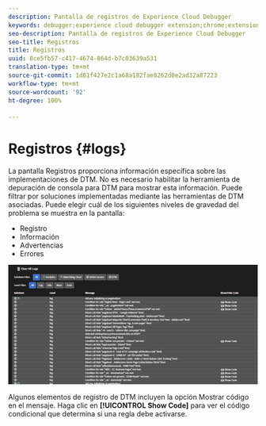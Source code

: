 ```yaml
---
description: Pantalla de registros de Experience Cloud Debugger
keywords: debugger;experience cloud debugger extension;chrome;extension;logs
seo-description: Pantalla de registros de Experience Cloud Debugger
seo-title: Registros
title: Registros
uuid: 8ce5fb57-c417-4674-864d-b7c03639a531
translation-type: tm+mt
source-git-commit: 1d81f427e2c1a68a182fae8262d0e2ad32a87223
workflow-type: tm+mt
source-wordcount: '92'
ht-degree: 100%

---
```



# Registros {#logs}

La pantalla Registros proporciona información específica sobre las implementaciones de DTM. No es necesario habilitar la herramienta de depuración de consola para DTM para mostrar esta información. Puede filtrar por soluciones implementadas mediante las herramientas de DTM asociadas. Puede elegir cuál de los siguientes niveles de gravedad del problema se muestra en la pantalla:

* Registro
* Información
* Advertencias
* Errores

![](assets/logs.jpg)

Algunos elementos de registro de DTM incluyen la opción Mostrar código en el mensaje. Haga clic en **[!UICONTROL Show Code]** para ver el código condicional que determina si una regla debe activarse.
